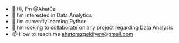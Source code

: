 - 👋 Hi, I’m @Ahat0z
- 👀 I’m interested in Data Analytics
- 🌱 I’m currently learning Python
- 💞️ I’m looking to collaborate on any project regarding Data Analysis
- 📫 How to reach me ahatorazgeldiyev@gmail.com

<!---
Ahat0z/Ahat0z is a ✨ special ✨ repository because its `README.md` (this file) appears on your GitHub profile.
You can click the Preview link to take a look at your changes.
--->
